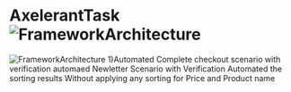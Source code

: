 # AxelerantTask![FrameworkArchitecture](https://user-images.githubusercontent.com/106340978/170646064-03da225b-1092-46c3-91af-f2085ab1bc30.png)

![FrameworkArchitecture](https://user-images.githubusercontent.com/106340978/170646130-0ff9e590-6ac2-4bc9-8f9d-2fcdea1978f0.png)
1)Automated Complete checkout scenario with verification
automaed Newletter Scenario with Verification
Automated the sorting results Without applying any sorting for Price and Product name
